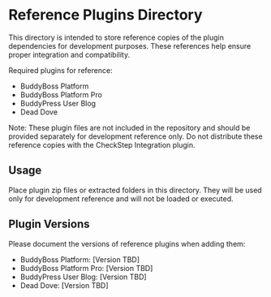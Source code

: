 # Reference Plugins Directory

This directory is intended to store reference copies of the plugin dependencies for development purposes. These references help ensure proper integration and compatibility.

Required plugins for reference:
- BuddyBoss Platform
- BuddyBoss Platform Pro
- BuddyPress User Blog
- Dead Dove

Note: These plugin files are not included in the repository and should be provided separately for development reference only. Do not distribute these reference copies with the CheckStep Integration plugin.

## Usage
Place plugin zip files or extracted folders in this directory. They will be used only for development reference and will not be loaded or executed.

## Plugin Versions
Please document the versions of reference plugins when adding them:

- BuddyBoss Platform: [Version TBD]
- BuddyBoss Platform Pro: [Version TBD]
- BuddyPress User Blog: [Version TBD]
- Dead Dove: [Version TBD]

